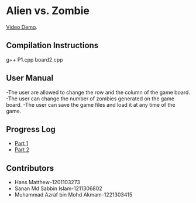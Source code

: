 # Alien vs. Zombie
[Video Demo](https://youtu.be/56ujKHOkw_U).

## Compilation Instructions
g++ P1.cpp board2.cpp

## User Manual

-The user are allowed to change the row and the column of the game board.
-The user can change the number of zombies generated on the game board.
-The user can save the game files and load it at any time of the game.

## Progress Log

- [Part 1](PART1.md)
- [Part 2](PART2.md)

## Contributors
- Hans Matthew-1201103273
- Sanan Md Sabbin Islam-1211306802
- Muhammad Azraf bin Mohd Akmam-1221303415



